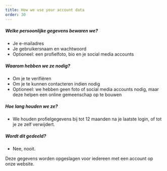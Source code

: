```yaml
---
title: How we use your account data
order: 30
---
```



##### Welke persoonlijke gegevens bewaren we?

- Je e-mailadres
- Je gebruikersnaam en wachtwoord
- Optioneel: een profielfoto, bio en je social media accounts

##### Waarom hebben we ze nodig?

- Om je te verifiëren
- Om je te kunnen contacteren indien nodig
- Optioneel: we hebben geen foto of social media accounts nodig, maar deze helpen een online gemeenschap op te bouwen

##### Hoe lang houden we ze?

- We houden profielgegevens bij tot 12 maanden na je laatste login, of tot je ze zelf verwijdert.

##### Wordt dit gedeeld?

- Nee, nooit.

<Note>
Deze gegevens worden opgeslagen voor iedereen met een account op onze website.
</Note>

